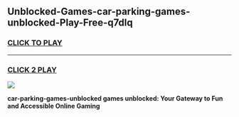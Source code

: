 
## Unblocked-Games-car-parking-games-unblocked-Play-Free-q7dlq
<h3>
<a href="https://premium76.site?title=car-parking-games-unblocked&ref=09A">CLICK TO PLAY</a></h3>
<hr>

<h3>
<a href="https://premium76.site?title=car-parking-games-unblocked&ref=09A">CLICK 2 PLAY</a>
  
</h3>

<a href="https://premium76.site?title=car-parking-games-unblocked&ref=09A"><img src="https://clearcache.store/games.png"></a>


**car-parking-games-unblocked games unblocked: Your Gateway to Fun and Accessible Online Gaming**
